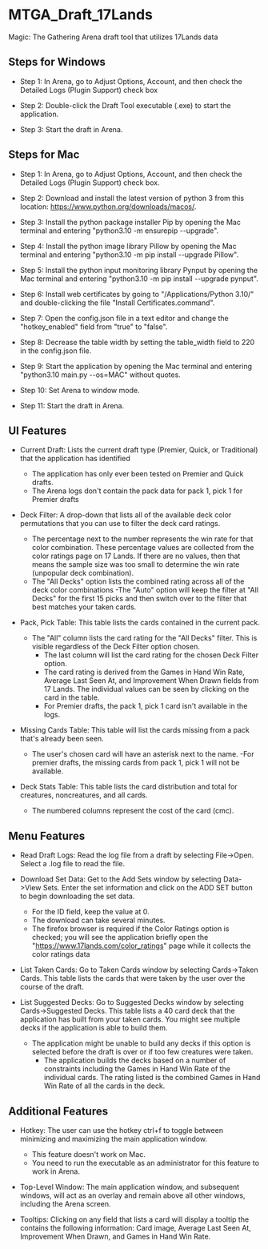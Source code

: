 # MTGA_Draft_17Lands
Magic: The Gathering Arena draft tool that utilizes 17Lands data

## Steps for Windows

- Step 1: In Arena, go to Adjust Options, Account, and then check the Detailed Logs (Plugin Support) check box

- Step 2: Double-click the Draft Tool executable (.exe) to start the application.

- Step 3: Start the draft in Arena.

## Steps for Mac

- Step 1: In Arena, go to Adjust Options, Account, and then check the Detailed Logs (Plugin Support) check box.

- Step 2: Download and install the latest version of python 3 from this location: https://www.python.org/downloads/macos/.

- Step 3: Install the python package installer Pip by opening the Mac terminal and entering "python3.10 -m ensurepip --upgrade".

- Step 4: Install the python image library Pillow by opening the Mac terminal and entering "python3.10 -m pip install --upgrade Pillow".

- Step 5: Install the python input monitoring library Pynput by opening the Mac terminal and entering "python3.10 -m pip install --upgrade pynput".

- Step 6: Install web certificates by going to "/Applications/Python 3.10/" and double-clicking the file "Install Certificates.command".

- Step 7: Open the config.json file in a text editor and change the "hotkey_enabled" field from "true" to "false".

- Step 8: Decrease the table width by setting the table_width field to 220 in the config.json file.

- Step 9: Start the application by opening the Mac terminal and entering "python3.10 main.py --os=MAC" without quotes.

- Step 10: Set Arena to window mode.

- Step 11: Start the draft in Arena.

## UI Features

- Current Draft: Lists the current draft type (Premier, Quick, or Traditional) that the application has identified

    - The application has only ever been tested on Premier and Quick drafts. 
    - The Arena logs don't contain the pack data for pack 1, pick 1 for Premier drafts
  
- Deck Filter: A drop-down that lists all of the available deck color permutations that you can use to filter the deck card ratings.

    - The percentage next to the number represents the win rate for that color combination. These percentage values are collected from the color ratings page on 17 Lands. If there are no values, then that means the sample size was too small to determine the win rate (unpopular deck combination).
    - The "All Decks" option lists the combined rating across all of the deck color combinations
        -The "Auto" option will keep the filter at "All Decks" for the first 15 picks and then switch over to the filter that best matches your taken cards.
	
- Pack, Pick Table: This table lists the cards contained in the current pack. 

    - The "All" column lists the card rating for the "All Decks" filter. This is visible regardless of the Deck Filter option chosen.
        - The last column will list the card rating for the chosen Deck Filter option.
        - The card rating is derived from the Games in Hand Win Rate, Average Last Seen At, and Improvement When Drawn fields from 17 Lands. The individual values can be seen by clicking on the card in the table.
        - For Premier drafts, the pack 1, pick 1 card isn't available in the logs.
	
- Missing Cards Table: This table will list the cards missing from a pack that's already been seen. 

    - The user's chosen card will have an asterisk next to the name.
        -For premier drafts, the missing cards from pack 1, pick 1 will not be available.
	
- Deck Stats Table: This table lists the card distribution and total for creatures, noncreatures, and all cards.

    - The numbered columns represent the cost of the card (cmc).

## Menu Features

- Read Draft Logs: Read the log file from a draft by selecting File->Open. Select a .log file to read the file.

- Download Set Data: Get to the Add Sets window by selecting Data->View Sets. Enter the set information and click on the ADD SET button to begin downloading the set data.

    - For the ID field, keep the value at 0.
    - The download can take several minutes.
    - The firefox browser is required if the Color Ratings option is checked; you will see the application briefly open the "https://www.17lands.com/color_ratings" page while it collects the color ratings data
 
- List Taken Cards: Go to Taken Cards window by selecting Cards->Taken Cards. This table lists the cards that were taken by the user over the course of the draft.

- List Suggested Decks: Go to Suggested Decks window by selecting Cards->Suggested Decks. This table lists a 40 card deck that the application has built from your taken cards. You might see multiple decks if the application is able to build them.
 
    - The application might be unable to build any decks if this option is selected before the draft is over or if too few creatures were taken.
        - The application builds the decks based on a number of constraints including the Games in Hand Win Rate of the individual cards. The rating listed is the combined Games in Hand Win Rate of all the cards in the deck.
	
	
## Additional Features

- Hotkey: The user can use the hotkey ctrl+f to toggle between minimizing and maximizing the main application window.

    - This feature doesn't work on Mac.
    - You need to run the executable as an administrator for this feature to work in Arena.

- Top-Level Window: The main application window, and subsequent windows, will act as an overlay and remain above all other windows, including the Arena screen.

- Tooltips: Clicking on any field that lists a card will display a tooltip the contains the following information: Card image, Average Last Seen At, Improvement When Drawn, and Games in Hand Win Rate.

	
	
	








